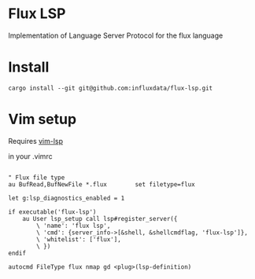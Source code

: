 # Flux LSP

Implementation of Language Server Protocol for the flux language

# Install

```
cargo install --git git@github.com:influxdata/flux-lsp.git
```

# Vim setup

Requires [vim-lsp](https://github.com/prabirshrestha/vim-lsp)

in your .vimrc

```

" Flux file type
au BufRead,BufNewFile *.flux		set filetype=flux

let g:lsp_diagnostics_enabled = 1

if executable('flux-lsp')
    au User lsp_setup call lsp#register_server({
        \ 'name': 'flux lsp',
        \ 'cmd': {server_info->[&shell, &shellcmdflag, 'flux-lsp']},
        \ 'whitelist': ['flux'],
        \ })
endif

autocmd FileType flux nmap gd <plug>(lsp-definition)

```
